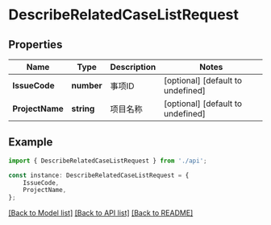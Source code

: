 # DescribeRelatedCaseListRequest


## Properties

Name | Type | Description | Notes
------------ | ------------- | ------------- | -------------
**IssueCode** | **number** | 事项ID | [optional] [default to undefined]
**ProjectName** | **string** | 项目名称 | [optional] [default to undefined]

## Example

```typescript
import { DescribeRelatedCaseListRequest } from './api';

const instance: DescribeRelatedCaseListRequest = {
    IssueCode,
    ProjectName,
};
```

[[Back to Model list]](../README.md#documentation-for-models) [[Back to API list]](../README.md#documentation-for-api-endpoints) [[Back to README]](../README.md)
